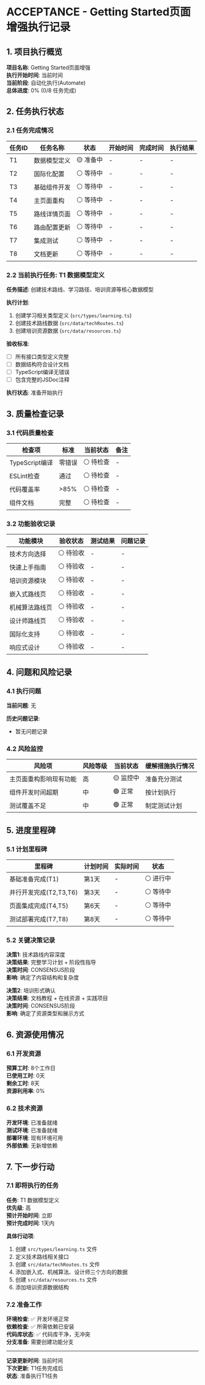 # ACCEPTANCE - Getting Started页面增强执行记录

## 1. 项目执行概览

**项目名称**: Getting Started页面增强  
**执行开始时间**: 当前时间  
**当前阶段**: 自动化执行(Automate)  
**总体进度**: 0% (0/8 任务完成)  

## 2. 任务执行状态

### 2.1 任务完成情况

| 任务ID | 任务名称 | 状态 | 开始时间 | 完成时间 | 执行结果 |
|--------|----------|------|----------|----------|----------|
| T1 | 数据模型定义 | 🟡 准备中 | - | - | - |
| T2 | 国际化配置 | ⚪ 等待中 | - | - | - |
| T3 | 基础组件开发 | ⚪ 等待中 | - | - | - |
| T4 | 主页面重构 | ⚪ 等待中 | - | - | - |
| T5 | 路线详情页面 | ⚪ 等待中 | - | - | - |
| T6 | 路由配置更新 | ⚪ 等待中 | - | - | - |
| T7 | 集成测试 | ⚪ 等待中 | - | - | - |
| T8 | 文档更新 | ⚪ 等待中 | - | - | - |

### 2.2 当前执行任务: T1 数据模型定义

**任务描述**: 创建技术路线、学习路径、培训资源等核心数据模型

**执行计划**:
1. 创建学习相关类型定义 (`src/types/learning.ts`)
2. 创建技术路线数据 (`src/data/techRoutes.ts`)
3. 创建培训资源数据 (`src/data/resources.ts`)

**验收标准**:
- [ ] 所有接口类型定义完整
- [ ] 数据结构符合设计文档
- [ ] TypeScript编译无错误
- [ ] 包含完整的JSDoc注释

**执行状态**: 准备开始执行

## 3. 质量检查记录

### 3.1 代码质量检查

| 检查项 | 标准 | 当前状态 | 备注 |
|--------|------|----------|------|
| TypeScript编译 | 零错误 | ⚪ 待检查 | - |
| ESLint检查 | 通过 | ⚪ 待检查 | - |
| 代码覆盖率 | >85% | ⚪ 待检查 | - |
| 组件文档 | 完整 | ⚪ 待检查 | - |

### 3.2 功能验收记录

| 功能模块 | 验收状态 | 测试结果 | 问题记录 |
|----------|----------|----------|----------|
| 技术方向选择 | ⚪ 待验收 | - | - |
| 快速上手指南 | ⚪ 待验收 | - | - |
| 培训资源模块 | ⚪ 待验收 | - | - |
| 嵌入式路线页 | ⚪ 待验收 | - | - |
| 机械算法路线页 | ⚪ 待验收 | - | - |
| 设计师路线页 | ⚪ 待验收 | - | - |
| 国际化支持 | ⚪ 待验收 | - | - |
| 响应式设计 | ⚪ 待验收 | - | - |

## 4. 问题和风险记录

### 4.1 执行问题

**当前问题**: 无

**历史问题记录**:
- 暂无问题记录

### 4.2 风险监控

| 风险项 | 风险等级 | 当前状态 | 缓解措施执行情况 |
|--------|----------|----------|------------------|
| 主页面重构影响现有功能 | 高 | 🟡 监控中 | 准备充分测试 |
| 组件开发时间超期 | 中 | 🟢 正常 | 按计划执行 |
| 测试覆盖不足 | 中 | 🟢 正常 | 制定测试计划 |

## 5. 进度里程碑

### 5.1 计划里程碑

| 里程碑 | 计划时间 | 实际时间 | 状态 |
|--------|----------|----------|------|
| 基础准备完成(T1) | 第1天 | - | ⚪ 进行中 |
| 并行开发完成(T2,T3,T6) | 第3天 | - | ⚪ 等待中 |
| 页面集成完成(T4,T5) | 第6天 | - | ⚪ 等待中 |
| 测试部署完成(T7,T8) | 第8天 | - | ⚪ 等待中 |

### 5.2 关键决策记录

**决策1**: 技术路线内容深度  
**决策结果**: 完整学习计划 + 阶段性指导  
**决策时间**: CONSENSUS阶段  
**影响**: 确定了内容结构和复杂度  

**决策2**: 培训形式确认  
**决策结果**: 文档教程 + 在线资源 + 实践项目  
**决策时间**: CONSENSUS阶段  
**影响**: 确定了资源类型和展示方式  

## 6. 资源使用情况

### 6.1 开发资源

**预算工时**: 8个工作日  
**已使用工时**: 0天  
**剩余工时**: 8天  
**资源利用率**: 0%  

### 6.2 技术资源

**开发环境**: 已准备就绪  
**测试环境**: 已准备就绪  
**部署环境**: 现有环境可用  
**外部依赖**: 无新增依赖  

## 7. 下一步行动

### 7.1 即将执行的任务

**任务**: T1 数据模型定义  
**优先级**: 高  
**预计开始时间**: 立即  
**预计完成时间**: 1天内  

**具体行动项**:
1. 创建 `src/types/learning.ts` 文件
2. 定义技术路线相关接口
3. 创建 `src/data/techRoutes.ts` 文件
4. 添加嵌入式、机械算法、设计师三个方向的数据
5. 创建 `src/data/resources.ts` 文件
6. 添加培训资源数据结构

### 7.2 准备工作

**环境检查**: ✅ 开发环境正常  
**依赖检查**: ✅ 所需依赖已安装  
**代码库状态**: ✅ 代码库干净，无冲突  
**分支准备**: 需要创建功能分支  

---

**记录更新时间**: 当前时间  
**下次更新**: T1任务完成后  
**状态**: 准备执行T1任务